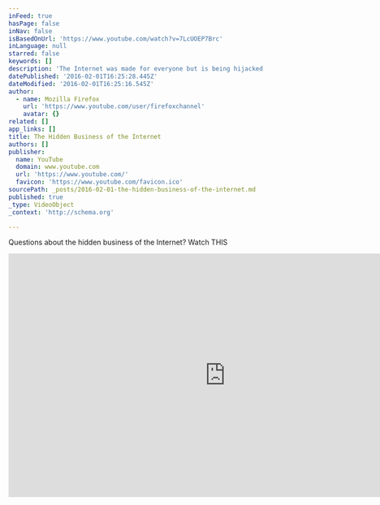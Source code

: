 ```yaml
---
inFeed: true
hasPage: false
inNav: false
isBasedOnUrl: 'https://www.youtube.com/watch?v=7LcUOEP7Brc'
inLanguage: null
starred: false
keywords: []
description: 'The Internet was made for everyone but is being hijacked by big corporations that are turning people into products without their knowledge or consent. Check out what we did to expose the hidden business of the Internet on a busy street in Hamburg, Germany.'
datePublished: '2016-02-01T16:25:28.445Z'
dateModified: '2016-02-01T16:25:16.545Z'
author:
  - name: Mozilla Firefox
    url: 'https://www.youtube.com/user/firefoxchannel'
    avatar: {}
related: []
app_links: []
title: The Hidden Business of the Internet
authors: []
publisher:
  name: YouTube
  domain: www.youtube.com
  url: 'https://www.youtube.com/'
  favicon: 'https://www.youtube.com/favicon.ico'
sourcePath: _posts/2016-02-01-the-hidden-business-of-the-internet.md
published: true
_type: VideoObject
_context: 'http://schema.org'

---
```

Questions about the hidden business of the Internet? Watch THIS

<iframe src="https://cdn.embedly.com/widgets/media.html?src=https%3A%2F%2Fwww.youtube.com%2Fembed%2F7LcUOEP7Brc%3Ffeature%3Doembed&amp;url=https%3A%2F%2Fwww.youtube.com%2Fwatch%3Fv%3D7LcUOEP7Brc&amp;image=https%3A%2F%2Fi.ytimg.com%2Fvi%2F7LcUOEP7Brc%2Fhqdefault.jpg&amp;key=b7d04c9b404c499eba89ee7072e1c4f7&amp;type=text%2Fhtml&amp;schema=youtube" width="854" height="480" scrolling="no" frameborder="0" allowfullscreen="allowfullscreen" style=""></iframe>